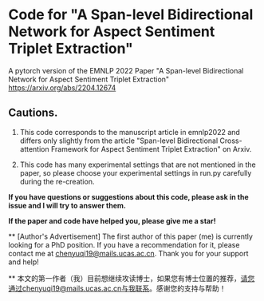 # Code for "A Span-level Bidirectional Network for Aspect Sentiment Triplet Extraction"

A pytorch version of the EMNLP 2022 Paper "A Span-level Bidirectional Network for Aspect Sentiment Triplet Extraction" https://arxiv.org/abs/2204.12674

## Cautions.

1. This code corresponds to the manuscript article in emnlp2022 and differs only slightly from the article "Span-level Bidirectional Cross-attention Framework for Aspect Sentiment Triplet Extraction" on Arxiv.

2. This code has many experimental settings that are not mentioned in the paper, so please choose your experimental settings in run.py carefully during the re-creation.

**If you have questions or suggestions about this code, please ask in the issue and I will try to answer them.**

**If the paper and code have helped you, please give me a star!**

\*\* [Author's Advertisement] The first author of this paper (me) is currently looking for a PhD position. If you have a recommendation for it, please contact me at chenyuqi19@mails.ucas.ac.cn. Thank you for your support and help!

\*\* 本文的第一作者（我）目前想继续攻读博士，如果您有博士位置的推荐，请您通过chenyuqi19@mails.ucas.ac.cn与我联系。感谢您的支持与帮助！

